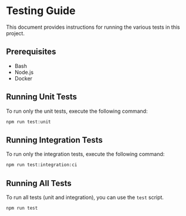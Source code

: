 # Testing Guide

This document provides instructions for running the various tests in this project.

## Prerequisites

- Bash
- Node.js
- Docker

## Running Unit Tests

To run only the unit tests, execute the following command:

```bash
npm run test:unit
```

## Running Integration Tests

To run only the integration tests, execute the following command:

```bash
npm run test:integration:ci
```

## Running All Tests

To run all tests (unit and integration), you can use the `test` script.

```bash
npm run test
```
